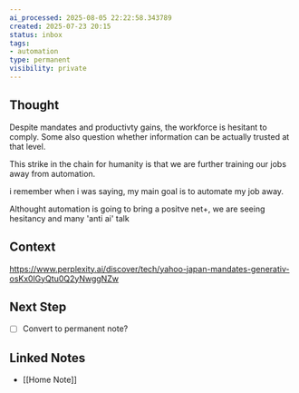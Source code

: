 ```yaml
---
ai_processed: 2025-08-05 22:22:58.343789
created: 2025-07-23 20:15
status: inbox
tags:
- automation
type: permanent
visibility: private
---
```

<!--
NOTE: This file uses a static date for validation. For new notes, use:
created: 2025-07-23 20:15
-->

## Thought  
Despite mandates and productivty gains, the workforce is hesitant to comply. Some also question whether information can be actually trusted at that level. 

This strike in the chain for humanity is that we are further training our jobs away from automation. 

i remember when i was saying, my main goal is to automate my job away.

Althought automation is going to bring a positve net+, we are seeing hesitancy and many 'anti ai' talk

## Context  
https://www.perplexity.ai/discover/tech/yahoo-japan-mandates-generativ-osKx0lGyQtu0Q2yNwggNZw

## Next Step  
- [ ] Convert to permanent note?

## Linked Notes

- [[Home Note]]
